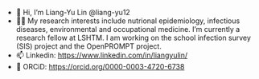 - 👋 Hi, I’m Liang-Yu Lin @liang-yu12 
- :scientist: My research interests include nutrional epidemiology, infectious diseases, environmental and occupational medicine. I’m currently a research fellow at LSHTM. I am working on the school infection survey (SIS) project and the OpenPROMPT project.  
- 📫 Linkedin: https://www.linkedin.com/in/liangyulin/
- :page_with_curl: ORCiD: https://orcid.org/0000-0003-4720-6738

<!---
liang-yu12/liang-yu12 is a ✨ special ✨ repository because its `README.md` (this file) appears on your GitHub profile.
You can click the Preview link to take a look at your changes.
--->
